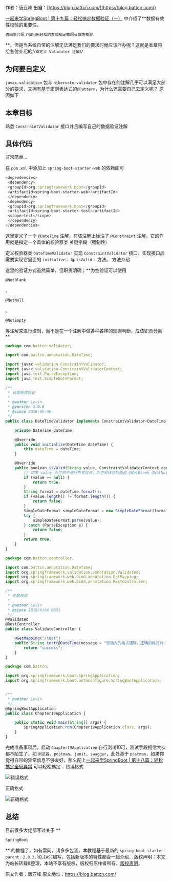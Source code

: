 

  
作者：唐亚峰 出自：[https://blog.battcn.com/](https://blog.battcn.com/)

[一起来学SpringBoot | 第十九篇：轻松搞定数据验证（一）](http://blog.battcn.com/2018/06/05/springboot/v2-other-validate1/) 中介绍了**数据有效性校验的重要性，

```js 
也简单介绍了如何用轻松的方式搞定数据有效性校验
```
**，但是当系统自带的注解无法满足我们的要求时候应该咋办呢？这就是本章将给各位介绍的/*/*`自定义 Validator 注解`/*/*

## 为何要自定义

`javax.validation` 包与 `hibernate-validator` 包中存在的注解几乎可以满足大部分的要求，又拥有基于正则表达式的`@Pattern`，为什么还需要自己去定义呢？
原因如下

## 本章目标

熟悉 `ConstraintValidator` 接口并且编写自己的数据验证注解

## 具体代码

非常简单…

在 `pom.xml` 中添加上 `spring-boot-starter-web` 的依赖即可

```js 
<dependencies>
 <dependency>
 <groupId>org.springframework.boot</groupId>
 <artifactId>spring-boot-starter-web</artifactId>
 </dependency>
 <dependency>
 <groupId>org.springframework.boot</groupId>
 <artifactId>spring-boot-starter-test</artifactId>
 <scope>test</scope>
 </dependency>
</dependencies>
```

这里定义了一个 `@DateTime` 注解，在该注解上标注了 `@Constraint` 注解，它的作用就是指定一个具体的校验器类
关键字段（强制性）

定义校验器类 `DateTimeValidator` 实现 `ConstraintValidator` 接口，实现接口后需要实现它里面的 `initialize：` 与 `isValid：` 方法。
方法介绍

这里的验证方式虽然简单，但职责明确；**为空验证可以使用

```js 
@NotBlank
```
、

```js 
@NotNull
```
、

```js 
@NotEmpty
```
等注解来进行控制，而不是在一个注解中做各种各样的规则判断，应该职责分离**

```js 
package com.battcn.validator;

import com.battcn.annotation.DateTime;

import javax.validation.ConstraintValidator;
import javax.validation.ConstraintValidatorContext;
import java.text.ParseException;
import java.text.SimpleDateFormat;

/**
 * 日期格式验证
 *
 * @author Levin
 * @version 1.0.0
 * @since 2018-06-06
 */
public class DateTimeValidator implements ConstraintValidator<DateTime, String> {

    private DateTime dateTime;

    @Override
    public void initialize(DateTime dateTime) {
        this.dateTime = dateTime;
    }

    @Override
    public boolean isValid(String value, ConstraintValidatorContext context) {
        // 如果 value 为空则不进行格式验证，为空验证可以使用 @NotBlank @NotNull @NotEmpty 等注解来进行控制，职责分离
        if (value == null) {
            return true;
        }
        String format = dateTime.format();
        if (value.length() != format.length()) {
            return false;
        }
        SimpleDateFormat simpleDateFormat = new SimpleDateFormat(format);
        try {
            simpleDateFormat.parse(value);
        } catch (ParseException e) {
            return false;
        }
        return true;
    }
}
```


```js 
package com.battcn.controller;

import com.battcn.annotation.DateTime;
import org.springframework.validation.annotation.Validated;
import org.springframework.web.bind.annotation.GetMapping;
import org.springframework.web.bind.annotation.RestController;

/**
 * 参数校验
 *
 * @author Levin
 * @since 2018/6/04 0031
 */
@Validated
@RestController
public class ValidateController {

    @GetMapping("/test")
    public String test(@DateTime(message = "您输入的格式错误，正确的格式为：{format}", format = "yyyy-MM-dd HH:mm") String date) {
        return "success";
    }
}
```


```js 
package com.battcn;

import org.springframework.boot.SpringApplication;
import org.springframework.boot.autoconfigure.SpringBootApplication;


/**
 * @author Levin
 */
@SpringBootApplication
public class Chapter19Application {

    public static void main(String[] args) {
        SpringApplication.run(Chapter19Application.class, args);
    }
}
```

完成准备事项后，启动 `Chapter19Application` 自行测试即可，测试手段相信大伙都不陌生了，如 `浏览器`、`postman`、`junit`、`swagger`，此处基于 `postman`，如果你觉得自带的异常信息不够友好，那么配上[一起来学SpringBoot | 第十八篇：轻松搞定全局异常](http://blog.battcn.com/2018/06/01/springboot/v2-other-exception/) 可以轻松搞定…
错误格式

![错误格式](https://gitee.com/hezhiyuan007/java-study/raw/master/images/SpringBoot2/d8c9601d-5e22-4620-a122-d1e2a17f403e.png)

正确格式

![正确格式](https://gitee.com/hezhiyuan007/java-study/raw/master/images/SpringBoot2/45e91a9b-72e4-46ab-82bc-99f6ed635aa2.png)

## 总结

目前很多大佬都写过关于 **
```js 
SpringBoot
```
** 的教程了，如有雷同，请多多包涵，本教程基于最新的 `spring-boot-starter-parent：2.0.2.RELEASE`编写，包括新版本的特性都会一起介绍…
版权声明：本文为站长转载&整理，本站不享有版权，版权归原作者所有，[版权声明](https://gitee.com/hezhiyuan007/java-notes/raw/master/disclaimer.md)。




原文作者：唐亚峰 原文地址：https://blog.battcn.com/